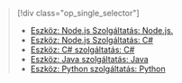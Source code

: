 > [!div class="op_single_selector"]
> * [Eszköz: Node.js Szolgáltatás: Node.js.](../articles/iot-hub/iot-hub-node-node-firmware-update.md)
> * [Eszköz: Node.js Szolgáltatás: C#](../articles/iot-hub/iot-hub-csharp-node-firmware-update.md)
> * [Eszköz: C# szolgáltatás: C#](../articles/iot-hub/iot-hub-csharp-csharp-firmware-update.md)
> * [Eszköz: Java szolgáltatás: Java](../articles/iot-hub/iot-hub-java-java-firmware-update.md)
> * [Eszköz: Python szolgáltatás: Python](../articles/iot-hub/iot-hub-python-python-firmware-update.md)
> 


